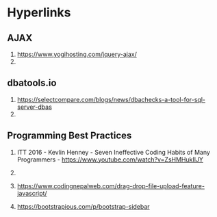 # Hyperlinks

## AJAX

1. https://www.yogihosting.com/jquery-ajax/
2. 

## dbatools.io
1. https://selectcompare.com/blogs/news/dbachecks-a-tool-for-sql-server-dbas
2. 

## Programming Best Practices
1. ITT 2016 - Kevlin Henney - Seven Ineffective Coding Habits of Many Programmers - https://www.youtube.com/watch?v=ZsHMHukIlJY
2. 

1. https://www.codingnepalweb.com/drag-drop-file-upload-feature-javascript/
2. https://bootstrapious.com/p/bootstrap-sidebar